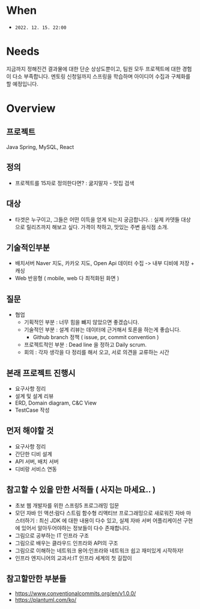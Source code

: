 # When
- `2022. 12. 15. 22:00`

# Needs
지금까지 정해진건 결과물에 대한 단순 상상도뿐이고,
팀원 모두 프로젝트에 대한 경험이 다소 부족합니다.
멘토링 신청일까지 스프링을 학습하며 아이디어 수집과 구체화를 할 예정입니다.

# Overview

## 프로젝트 
Java Spring, MySQL, React

## 정의
- 프로젝트를 15자로 정의한다면?
: 굶지말자 - 맛집 검색

## 대상 
- 타겟은 누구이고, 그들은 어떤 이득을 얻게 되는지 궁금합니다.
: 실제 카뎃들 대상으로 릴리즈까지 해보고 싶다. 가격이 착하고, 맛있는 주변 음식점 소개.

## 기술적인부분
- 배치서버 Naver 지도, 카카오 지도, Open Api 데이터 수집 -> 내부 디비에 저장 + 캐싱
- Web 반응형 ( mobile, web 다 최적화된 화면 )

## 질문
- 협업
  - 기획적인 부분 : 너무 힘을 뺴지 않았으면 좋겠습니다.
  - 기술적인 부분 : 설계 리뷰는 데이터에 근거해서 토론을 하는게 좋습니다.
    - Github branch 정책 ( issue, pr, commit convention )
  - 프로젝트적인 부분 : Dead line 을 정하고 Daily scrum.
  - 회의 : 각자 생각을 다 정리를 해서 오고, 서로 의견을 교류하는 시간

## 본래 프로젝트 진행시
- 요구사항 정리
- 설계 및 설계 리뷰
- ERD, Domain diagram, C&C View
- TestCase 작성

## 먼저 해야할 것
- 요구사항 정리
- 간단한 디비 설계
- API 서버, 배치 서버
- 디비랑 서비스 연동

## 참고할 수 있을 만한 서적들 ( 사지는 마세요.. )
- 초보 웹 개발자를 위한 스프링5 프로그래밍 입문 
- 모던 자바 인 액션:람다 스트림 함수형 리액티브 프로그래밍으로 새로워진 자바 마스터하기 : 최신 JDK 에 대한 내용이 다수 있고, 실제 자바 서버 어플리케이션 구현에 있어서 알아두어야하는 정보들이 다수 존재합니다.
- 그림으로 공부하는 IT 인프라 구조
- 그림으로 배우는 클라우드 인프라와 API의 구조
- 그림으로 이해하는 네트워크 용어:인프라와 네트워크 쉽고 재미있게 시작하자!
- 인프라 엔지니어의 교과서:IT 인프라 세계의 첫 길잡이

## 참고할만한 부분들
- https://www.conventionalcommits.org/en/v1.0.0/
- https://plantuml.com/ko/
